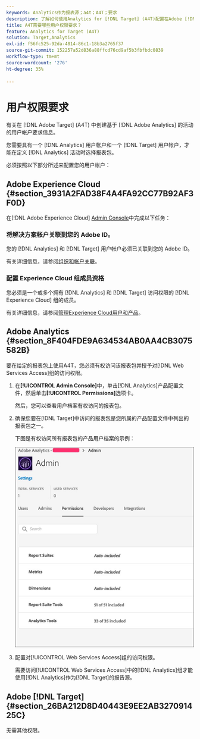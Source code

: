 ```yaml
---
keywords: Analytics作为报表源；a4t；A4T；要求
description: 了解如何使用Analytics for [!DNL Target] (A4T)配置在Adobe [!DNL Target] 中创建基于Adobe Analytics的活动所需的用户帐户要求。
title: A4T需要哪些用户权限要求？
feature: Analytics for Target (A4T)
solution: Target,Analytics
exl-id: f56fc525-92da-4814-86c1-18b3a2765f37
source-git-commit: 152257a52d836a88ffcd76cd9af5b3fbfbdc0839
workflow-type: tm+mt
source-wordcount: '276'
ht-degree: 35%

---
```


# 用户权限要求

有关在 [!DNL Adobe Target] (A4T) 中创建基于 [!DNL Adobe Analytics] 的活动的用户帐户要求信息。

您需要具有一个 [!DNL Analytics] 用户帐户和一个 [!DNL Target] 用户帐户，才能在定义 [!DNL Analytics] 活动时选择报表包。

必须按照以下部分所述来配置您的用户帐户：

## Adobe Experience Cloud {#section_3931A2FAD38F4A4FA92CC77B92AF3F0D}

在[!DNL Adobe Experience Cloud] [Admin Console](https://adminconsole.adobe.com)中完成以下任务：

### 将解决方案帐户关联到您的 Adobe ID。

您的 [!DNL Analytics] 和 [!DNL Target] 用户帐户必须已关联到您的 Adobe ID。

有关详细信息，请参阅[组织和帐户关联](https://experienceleague.adobe.com/docs/core-services/interface/administration/organizations.html?lang=zh-Hans)。

### 配置 Experience Cloud 组成员资格

您必须是一个或多个拥有 [!DNL Analytics] 和 [!DNL Target] 访问权限的 [!DNL Experience Cloud] 组的成员。

有关详细信息，请参阅[管理Experience Cloud用户和产品](https://experienceleague.adobe.com/docs/core-services/interface/manage-users-and-products/admin-getting-started.html?lang=zh-Hans)。

## Adobe Analytics {#section_8F404FDE9A634534AB0AA4CB3075582B}

要在给定的报表包上使用A4T，您必须有权访问该报表包并授予对[!DNL Web Services Access]组的访问权限。

1. 在&#x200B;**[!UICONTROL Admin Console]**&#x200B;中，单击[!DNL Analytics]产品配置文件，然后单击&#x200B;**[!UICONTROL Permissions]**&#x200B;选项卡。

   然后，您可以查看用户档案有权访问的报表包。

1. 确保您要在[!DNL Target]中访问的报表包是您所属的产品配置文件中列出的报表包之一。

   下图是有权访问所有报表包的产品用户档案的示例：

   ![Admin Console权限选项卡](/help/main/c-integrating-target-with-mac/a4t/assets/permissions-tab.png)

1. 配置对[!UICONTROL Web Services Access]组的访问权限。

   需要访问[!UICONTROL Web Services Access]中的[!DNL Analytics]组才能使用[!DNL Analytics]作为[!DNL Target]的报告源。


## Adobe [!DNL Target] {#section_26BA212D8D40443E9EE2AB327091425C}

无需其他权限。
